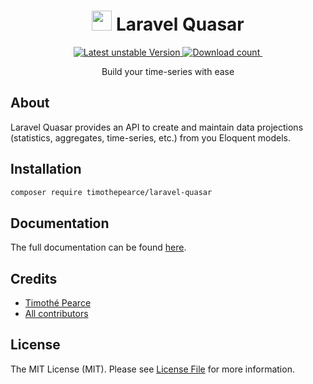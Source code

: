 <h1 align="center">
    <img src="https://timothepearce.github.io/laravel-quasar-docs/img/logo.svg" width="32px" height="32px" /> Laravel Quasar
</h1>

<p align="center">
<a href="https://packagist.org/packages/timothepearce/laravel-quasar">
    <img src="http://poser.pugx.org/timothepearce/laravel-quasar/v/unstable" alt="Latest unstable Version" />
</a>

<a href="https://packagist.org/packages/timothepearce/laravel-quasar">
    <img src="http://poser.pugx.org/timothepearce/laravel-quasar/downloads" alt="Download count" />
</a>

<a href="https://github.com/timothepearce/laravel-quasar/actions/workflows/run-tests.yml">
    <img src="https://github.com/timothepearce/laravel-quasar/actions/workflows/run-tests.yml/badge.svg" alt="">
</a>
</p>

<p align="center">
Build your time-series with ease
</p>

## About

Laravel Quasar provides an API to create and maintain data projections (statistics, aggregates, time-series, etc.) from you Eloquent models.

## Installation

```bash
composer require timothepearce/laravel-quasar
```

## Documentation

The full documentation can be found [here](https://timothepearce.github.io/laravel-quasar-docs).

## Credits

- [Timothé Pearce](https://github.com/timothepearce)
- [All contributors](https://github.com/timothepearce/laravel-quasar/contributors)

## License

The MIT License (MIT). Please see [License File](LICENSE.md) for more information.
